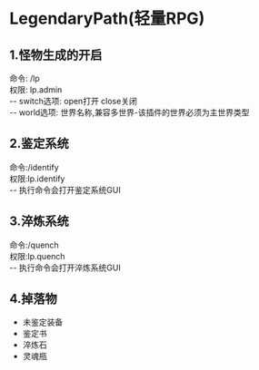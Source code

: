 # LegendaryPath(轻量RPG)
## 1.怪物生成的开启
命令: /lp <switch> <world>  
权限: lp.admin  
-- switch选项: open打开 close关闭  
-- world选项: 世界名称,兼容多世界-该插件的世界必须为主世界类型  
## 2.鉴定系统
命令:/identify  
权限:lp.identify  
-- 执行命令会打开鉴定系统GUI  
## 3.淬炼系统
命令:/quench  
权限:lp.quench  
-- 执行命令会打开淬炼系统GUI  
## 4.掉落物
- 未鉴定装备  
- 鉴定书  
- 淬炼石
- 灵魂瓶
